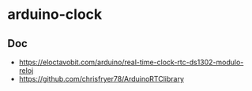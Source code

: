 # arduino-clock

## Doc

- <https://eloctavobit.com/arduino/real-time-clock-rtc-ds1302-modulo-reloj>
- <https://github.com/chrisfryer78/ArduinoRTClibrary>
